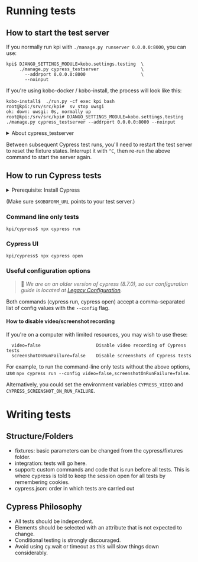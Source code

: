 # Running tests

## How to start the test server

If you normally run kpi with `./manage.py runserver 0.0.0.0:8000`, you can use:

```
kpi$ DJANGO_SETTINGS_MODULE=kobo.settings.testing  \
     ./manage.py cypress_testserver                \
       --addrport 0.0.0.0:8000                     \
       --noinput
```

If you're using kobo-docker / kobo-install, the process will look like this:

```console
kobo-install$  ./run.py -cf exec kpi bash
root@kpi:/srv/src/kpi#  sv stop uwsgi
ok: down: uwsgi: 0s, normally up
root@kpi:/srv/src/kpi# DJANGO_SETTINGS_MODULE=kobo.settings.testing ./manage.py cypress_testserver --addrport 0.0.0.0:8000 --noinput                                     
```

<details><summary>About cypress_testserver</summary>

#### About cypress_testserver

The **cypress_testserver** provides fixtures for the Cypress tests.

```
DJANGO_SETTINGS_MODULE=kobo.settings.testing (1) Use test server settings
              ./manage.py cypress_testserver (2) Run the test server
                     --addrport 0.0.0.0:8000 (3) Bind :8000 (check this)
                     --noinput               (4) Skip 'delete database' prompt
```

1. `DJANGO_SETTINGS_MODULE=kobo.settings.testing` switches the server away from using your default kpi database. Source: [kpi/kobo/settings/testing.py](https://github.com/kobotoolbox/kpi/blob/ae07326dec1984feb783cca5e91741c71a93fa9c/kobo/settings/testing.py) 
2. `./manage.py cypress_testserver`  is a custom management command. Starts a test server with fixtures created in Python specifically for Cypress tests.
    - [kpi/management/commands/cypress_testserver.py](https://github.com/kobotoolbox/kpi/commit/314314d82b4cc090944ffcc1379d4a566afbcf07) - Add or change fixtures here.
    - [django-admin/#testserver](https://docs.djangoproject.com/en/4.0/ref/django-admin/#testserver) - Django's built-in `testserver`, which this is based on.
3. `--addrport 0.0.0.0:8000` - Change this if necessary. Use port 80 if you're running on http://kf.kobo.local, port 8000 if you're using kobo-install.
4. `--noinput` - Skips console prompts about clearing the existing test database.
</details>

Between subsequent Cypress test runs, you'll need to restart the test server to reset the fixture states. Interrupt it with `^C`, then re-run the above command to start the server again.

## How to run Cypress tests

<details>
<summary>Prerequisite: Install Cypress</summary>

### Installing Cypress

1. Navigate to the `cypress` folder. 
2. Install cypress with `npm install`. 

Cypress will likely ask you to install [some OS dependencies](https://on.cypress.io/required-dependencies) (about .5 GB) when you try to run a test.
</details>

(Make sure `$KOBOFORM_URL` points to your test server.)

### Command line only tests

    kpi/cypress$ npx cypress run

### Cypress UI

    kpi/cypress$ npx cypress open

### Useful configuration options

> 🚧  *We are on an older version of cypress (8.7.0), so our configuration guide is located at [Legacy Configuration](https://docs.cypress.io/guides/references/legacy-configuration).*

Both commands (cypress run, cypress open) accept a comma-separated list of config values with the `--config` flag.

#### How to disable video/screenshot recording

If you're on a computer with limited resources, you may wish to use these:

```
  video=false                     Disable video recording of Cypress tests
  screenshotOnRunFailure=false    Disable screenshots of Cypress tests
```

For example, to run the command-line only tests without the above options, use `npx cypress run --config video=false,screenshotOnRunFailure=false`. 

Alternatively, you could set the environment variables `CYPRESS_VIDEO` and `CYPRESS_SCREENSHOT_ON_RUN_FAILURE`.

# Writing tests

## Structure/Folders

- fixtures: basic parameters can be changed from the cypress/fixtures folder.
- integration: tests will go here.
- support: custom commands and code that is run before all tests. This is where cypress is told to keep the session open for all tests by remembering cookies.
- cypress.json: order in which tests are carried out

## Cypress Philosophy

- All tests should be independent.
- Elements should be selected with an attribute that is not expected to change.
- Conditional testing is strongly discouraged.
- Avoid using cy.wait or timeout as this will slow things down considerably.
